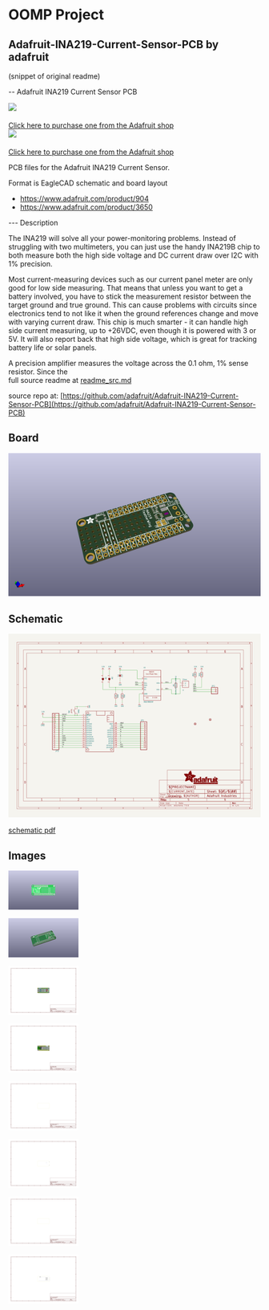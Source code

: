# OOMP Project  
## Adafruit-INA219-Current-Sensor-PCB  by adafruit  
  
(snippet of original readme)  
  
-- Adafruit INA219 Current Sensor PCB  
  
<a href="http://www.adafruit.com/products/904"><img src="assets/904.jpg?raw=true" width="500px"><br/>  
Click here to purchase one from the Adafruit shop</a>  
<a href="http://www.adafruit.com/products/3650"><img src="assets/3650.jpg?raw=true" width="500px"><br/>  
Click here to purchase one from the Adafruit shop</a>  
  
PCB files for the Adafruit INA219 Current Sensor.   
  
Format is EagleCAD schematic and board layout  
* https://www.adafruit.com/product/904  
* https://www.adafruit.com/product/3650  
  
--- Description  
  
The INA219 will solve all your power-monitoring problems. Instead of struggling with two multimeters, you can just use the handy INA219B chip to both measure both the high side voltage and DC current draw over I2C with 1% precision.  
  
Most current-measuring devices such as our current panel meter are only good for low side measuring. That means that unless you want to get a battery involved, you have to stick the measurement resistor between the target ground and true ground. This can cause problems with circuits since electronics tend to not like it when the ground references change and move with varying current draw. This chip is much smarter - it can handle high side current measuring, up to +26VDC, even though it is powered with 3 or 5V. It will also report back that high side voltage, which is great for tracking battery life or solar panels.  
  
A precision amplifier measures the voltage across the 0.1 ohm, 1% sense resistor. Since the   
  full source readme at [readme_src.md](readme_src.md)  
  
source repo at: [https://github.com/adafruit/Adafruit-INA219-Current-Sensor-PCB](https://github.com/adafruit/Adafruit-INA219-Current-Sensor-PCB)  
## Board  
  
[![working_3d.png](working_3d_600.png)](working_3d.png)  
## Schematic  
  
[![working_schematic.png](working_schematic_600.png)](working_schematic.png)  
  
[schematic pdf](working_schematic.pdf)  
## Images  
  
[![working_3D_bottom.png](working_3D_bottom_140.png)](working_3D_bottom.png)  
  
[![working_3D_top.png](working_3D_top_140.png)](working_3D_top.png)  
  
[![working_assembly_page_01.png](working_assembly_page_01_140.png)](working_assembly_page_01.png)  
  
[![working_assembly_page_02.png](working_assembly_page_02_140.png)](working_assembly_page_02.png)  
  
[![working_assembly_page_03.png](working_assembly_page_03_140.png)](working_assembly_page_03.png)  
  
[![working_assembly_page_04.png](working_assembly_page_04_140.png)](working_assembly_page_04.png)  
  
[![working_assembly_page_05.png](working_assembly_page_05_140.png)](working_assembly_page_05.png)  
  
[![working_assembly_page_06.png](working_assembly_page_06_140.png)](working_assembly_page_06.png)  
